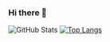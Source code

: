 ### Hi there 👋

<!--
**zk497/zk497** is a ✨ _special_ ✨ repository because its `README.md` (this file) appears on your GitHub profile.

Here are some ideas to get you started:

- 🔭 I’m currently working on ...
- 🌱 I’m currently learning ...
- 👯 I’m looking to collaborate on ...
- 🤔 I’m looking for help with ...
- 💬 Ask me about ...
- 📫 How to reach me: ...
- 😄 Pronouns: ...
- ⚡ Fun fact: ...
-->

![GitHub Stats](https://github-readme-stats.vercel.app/api?username=zk497&count_private=true&show_icons=true&theme=dark)
[![Top Langs](https://github-readme-stats.vercel.app/api/top-langs/?username=zk497)](https://github.com/anuraghazra/github-readme-stats)
